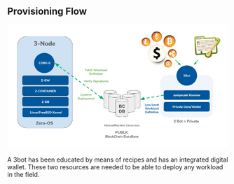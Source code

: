 ##  Provisioning Flow 


![alt_text](img/provisioning_flow.jpg)

A 3bot has been educated by means of recipes and has an integrated digital wallet. These two resources are needed to be able to deploy any workload in the field.
